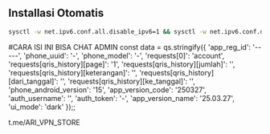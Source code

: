 ## Installasi Otomatis
```bash
sysctl -w net.ipv6.conf.all.disable_ipv6=1 && sysctl -w net.ipv6.conf.default.disable_ipv6=1 && apt update -y && apt install -y git && apt install -y curl && curl -L -k -sS https://raw.githubusercontent.com/arivpnstores/BotVPN/main/start -o start && bash start sellvpn && [ $? -eq 0 ] && rm -f start
```

#CARA ISI INI BISA CHAT ADMIN
const data = qs.stringify({
    'app_reg_id': '-----',
    'phone_uuid': '-',
    'phone_model': '-',
    'requests[0]': 'account',
    'requests[qris_history][page]': '1',
    'requests[qris_history][jumlah]': '',
    'requests[qris_history][keterangan]': '',
    'requests[qris_history][dari_tanggal]': '',
    'requests[qris_history][ke_tanggal]': '',
    'phone_android_version': '15',
    'app_version_code': '250327',
    'auth_username': '',
    'auth_token': '-',
    'app_version_name': '25.03.27',
    'ui_mode': 'dark'
  });;
  
t.me/ARI_VPN_STORE